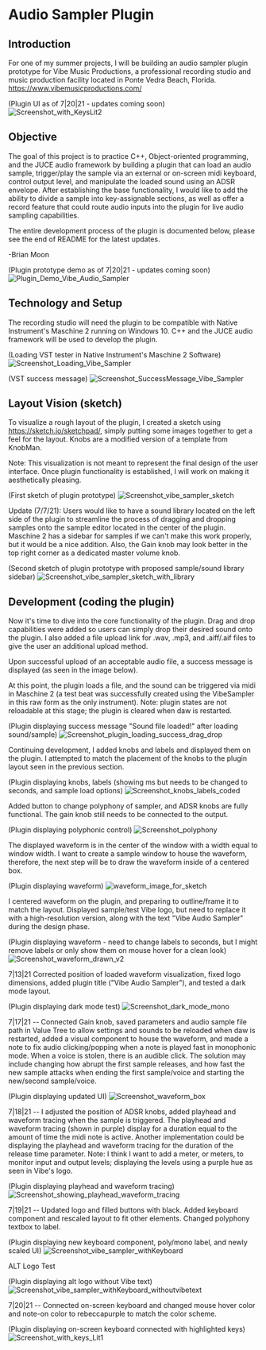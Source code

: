 # Audio Sampler Plugin

## Introduction

For one of my summer projects, I will be building an audio sampler plugin prototype for Vibe Music Productions, a professional recording studio and music production facility located in Ponte Vedra Beach, Florida. https://www.vibemusicproductions.com/

(Plugin UI as of 7|20|21 - updates coming soon)
![Screenshot_with_KeysLit2](https://user-images.githubusercontent.com/25870426/126587878-3385eaef-47d8-430a-8004-da44287a1e41.png)

## Objective

The goal of this project is to practice C++, Object-oriented programming, and the JUCE audio framework by building a plugin that can load an audio sample, trigger/play the sample via an external or on-screen midi keyboard, control output level, and manipulate the loaded sound using an ADSR envelope. After establishing the base functionality, I would like to add the ability to divide a sample into key-assignable sections, as well as offer a record feature that could route audio inputs into the plugin for live audio sampling capabilities.

The entire development process of the plugin is documented below, please see the end of README for the latest updates.

-Brian Moon

(Plugin prototype demo as of 7|20|21 - updates coming soon)
![Plugin_Demo_Vibe_Audio_Sampler](Documentation/Plugin_Demo_Vibe_Audio_Sampler.gif)

## Technology and Setup

The recording studio will need the plugin to be compatible with Native Instrument's Maschine 2 running on Windows 10.
C++ and the JUCE audio framework will be used to develop the plugin.

(Loading VST tester in Native Instrument's Maschine 2 Software)
![Screenshot_Loading_Vibe_Sampler](https://user-images.githubusercontent.com/25870426/124214309-ffca7880-dabf-11eb-9eed-066e948a09a0.png)

(VST success message)
![Screenshot_SuccessMessage_Vibe_Sampler](https://user-images.githubusercontent.com/25870426/124215843-d9f2a300-dac2-11eb-90a8-cd4d554ba7ac.png)

## Layout Vision (sketch)

To visualize a rough layout of the plugin, I created a sketch using https://sketch.io/sketchpad/, simply putting some images together to get a feel for the layout.
Knobs are a modified version of a template from KnobMan.

Note: This visualization is not meant to represent the final design of the user interface. Once plugin functionality is established, I will work on making it aesthetically pleasing.

(First sketch of plugin prototype)
![Screenshot_vibe_sampler_sketch](https://user-images.githubusercontent.com/25870426/124827433-0899cf00-df44-11eb-906f-ef3fe2c57b89.png)

Update (7/7/21): Users would like to have a sound library located on the left side of the plugin to streamline the process of dragging and dropping samples onto the sample editor located in the center of the plugin.
Maschine 2 has a sidebar for samples if we can't make this work properly, but it would be a nice addition. Also, the Gain knob may look better in the top right corner as a dedicated master volume knob.

(Second sketch of plugin prototype with proposed sample/sound library sidebar)
![Screenshot_vibe_sampler_sketch_with_library](https://user-images.githubusercontent.com/25870426/124839763-64ba1e80-df57-11eb-98a8-1e24caae70ae.png)

## Development (coding the plugin)

Now it's time to dive into the core functionality of the plugin. Drag and drop capabilities were added so users can simply drop their desired sound onto the plugin.
I also added a file upload link for .wav, .mp3, and .aiff/.aif files to give the user an additional upload method.

Upon successful upload of an acceptable audio file, a success message is displayed (as seen in the image below).

At this point, the plugin loads a file, and the sound can be triggered via midi in Maschine 2 (a test beat was successfully created using the VibeSampler in this raw form as the only instrument).
Note: plugin states are not reloadable at this stage; the plugin is cleared when daw is restarted.

(Plugin displaying success message "Sound file loaded!" after loading sound/sample)
![Screenshot_plugin_loading_success_drag_drop](https://user-images.githubusercontent.com/25870426/124999586-76192e80-e01c-11eb-9e0c-0585727ece39.png)

Continuing development, I added knobs and labels and displayed them on the plugin. I attempted to match the placement of the knobs to the plugin layout seen in the previous section.

(Plugin displaying knobs, labels (showing ms but needs to be changed to seconds, and sample load options)
![Screenshot_knobs_labels_coded](https://user-images.githubusercontent.com/25870426/125114151-90ecb100-e0b7-11eb-8f0d-fbd6cbc28ead.png)

Added button to change polyphony of sampler, and ADSR knobs are fully functional. The gain knob still needs to be connected to the output.

(Plugin displaying polyphonic control)
![Screenshot_polyphony](https://user-images.githubusercontent.com/25870426/125218924-e977a600-e291-11eb-910a-62d93dca71fb.png)

The displayed waveform is in the center of the window with a width equal to window width.
I want to create a sample window to house the waveform, therefore, the next step will be to draw the waveform inside of a centered box.

(Plugin displaying waveform)
![waveform_image_for_sketch](https://user-images.githubusercontent.com/25870426/125361438-4c714780-e33b-11eb-8cde-75046963175f.png)

I centered waveform on the plugin, and preparing to outline/frame it to match the layout.
Displayed sample/test Vibe logo, but need to replace it with a high-resolution version, along with the text "Vibe Audio Sampler" during the design phase.

(Plugin displaying waveform - need to change labels to seconds, but I might remove labels or only show them on mouse hover for a clean look)
![Screenshot_waveform_drawn_v2](https://user-images.githubusercontent.com/25870426/125387967-afc79d80-e36c-11eb-8714-768a8e039a12.png)

7|13|21 Corrected position of loaded waveform visualization, fixed logo dimensions, added plugin title ("Vibe Audio Sampler"), and tested a dark mode layout.

(Plugin displaying dark mode test)
![Screenshot_dark_mode_mono](https://user-images.githubusercontent.com/25870426/125873022-9e2775b6-612b-4783-abba-d9edfea70ed8.png)

7|17|21 -- Connected Gain knob, saved parameters and audio sample file path in Value Tree to allow settings and sounds to be reloaded when daw is restarted, added a visual component
to house the waveform, and made a note to fix audio clicking/popping when a note is played fast in monophonic mode. When a voice is stolen, there is an audible click. The solution
may include changing how abrupt the first sample releases, and how fast the new sample attacks when ending the first sample/voice and starting the new/second sample/voice.

(Plugin displaying updated UI)
![Screenshot_waveform_box](https://user-images.githubusercontent.com/25870426/126054452-96d9f4db-8fcc-421a-a180-73c0d7f87475.png)

7|18|21 -- I adjusted the position of ADSR knobs, added playhead and waveform tracing when the sample is triggered. The playhead and waveform tracing (shown in purple) display for a duration
equal to the amount of time the midi note is active. Another implementation could be displaying the playhead and waveform tracing for the duration of the release time parameter.
Note: I think I want to add a meter, or meters, to monitor input and output levels; displaying the levels using a purple hue as seen in Vibe's logo.

(Plugin displaying playhead and waveform tracing)
![Screenshot_showing_playhead_waveform_tracing](https://user-images.githubusercontent.com/25870426/126084761-c984dc90-adc5-4ed8-a4b3-a2808c363743.png)

7|19|21 -- Updated logo and filled buttons with black.
Added keyboard component and rescaled layout to fit other elements.
Changed polyphony textbox to label.

(Plugin displaying new keyboard component, poly/mono label, and newly scaled UI)
![Screenshot_vibe_sampler_withKeyboard](https://user-images.githubusercontent.com/25870426/126224630-cc9fd8db-7043-4a23-aed8-a8ac47e96a67.png)

ALT Logo Test

(Plugin displaying alt logo without Vibe text)
![Screenshot_vibe_sampler_withKeyboard_withoutvibetext](https://user-images.githubusercontent.com/25870426/126255242-7e5c7a23-e2ba-4d06-b3e8-5f1b72f79fa6.png)

7|20|21 -- Connected on-screen keyboard and changed mouse hover color and note-on color to rebeccapurple to match the color scheme.

(Plugin displaying on-screen keyboard connected with highlighted keys)
![Screenshot_with_keys_Lit1](https://user-images.githubusercontent.com/25870426/126414559-c44a323b-8e18-4706-8373-c6188761b375.png)
